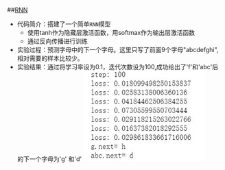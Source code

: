##[RNN](https://github.com/fanshuhuangjia/Machine-Learning/blob/master/RNN.ipynb)

* 代码简介：搭建了一个简单`RNN`模型
    * 使用tanh作为隐藏层激活函数，用softmax作为输出层激活函数 
    * 通过反向传播进行训练
* 实验过程：预测字母中的下一个字母。这里只写了前面9个字母"abcdefghi",相对需要的样本比较少。
* 实验结果：通过将学习率设为0.1，迭代次数设为100,成功给出了'f'和'abc'后的下一个字母为'g' 和'd'
![页面截图](https://github.com/fanshuhuangjia/Machine-Learning/blob/master/img-folder/RNN_result.jpg)
